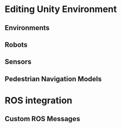 # Editing Unity Environment

## Environments

## Robots

## Sensors

## Pedestrian Navigation Models

# ROS integration

## Custom ROS Messages
